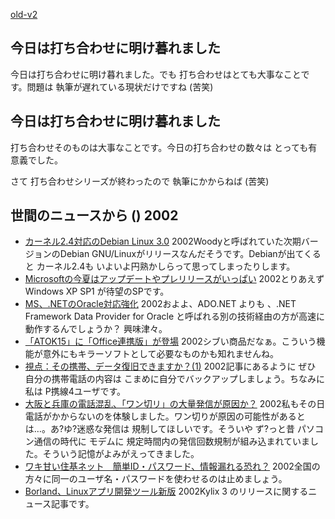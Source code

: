 [old-v2](ig020724-orig.html)

## 今日は打ち合わせに明け暮れました

今日は打ち合わせに明け暮れました。でも 打ち合わせはとても大事なことです。問題は 執筆が遅れている現状だけですね (苦笑)


## 今日は打ち合わせに明け暮れました

打ち合わせそのものは大事なことです。今日の打ち合わせの数々は とっても有意義でした。

さて 打ち合わせシリーズが終わったので 執筆にかからねば (苦笑)

## 世間のニュースから () 2002

* [カーネル2.4対応のDebian Linux 3.0](http://www.zdnet.co.jp/news/0207/24/nebt_07.html)  2002Woodyと呼ばれていた次期バージョンのDebian GNU/Linuxがリリースなんだそうです。Debianが出てくると カーネル2.4も いよいよ円熟かしらって思ってしまったりします。
* [Microsoftの今夏はアップデートやプレリリースがいっぱい](http://itpro.nikkeibp.co.jp/free/NT/NEWS/20020719/2/)  2002とりあえず Windows XP SP1 が待望のSPです。
* [MS、.NETのOracle対応強化](http://www.zdnet.co.jp/news/0207/24/nebt_12.html)  2002およよ、ADO.NET よりも 、.NET Framework Data Provider for Oracle と呼ばれる別の技術経由の方が高速に動作するんでしょうか？ 興味津々。
* [「ATOK15」に「Office連携版」が登場](http://www.zdnet.co.jp/news/0207/24/njbt_01.html)  2002シブい商品だなぁ。こういう機能が意外にもキラーソフトとして必要なものかも知れませんね。
* [視点：その携帯、データ復旧できますか？(1)](http://biztech.nikkeibp.co.jp/wcs/show/leaf?CID=onair/biztech/shiten/197667)  2002記事にあるように ぜひ 自分の携帯電話の内容は こまめに自分でバックアップしましょう。ちなみに私は P携線4ユーザです。
* [大阪と兵庫の電話混乱、「ワン切リ」の大量発信が原因か？](http://www.mainichi.co.jp/digital/netfile/archive/200207/23-6.html)  2002私もその日電話がかからないのを体験しました。ワン切りが原因の可能性があるとは…。あ?ゆ?迷惑な発信は 規制してほしいです。そういや ず?っと昔 パソコン通信の時代に モデムに 規定時間内の発信回数規制が組み込まれていました。そういう記憶がよみがえってきました。
* [ワキ甘い住基ネット　簡単ID・パスワード、情報漏れる恐れ？](http://www.mainichi.co.jp/digital/network/archive/200207/23/1.html)  2002全国の方々に同一のユーザ名・パスワードを使わせるのは止めましょう。
* [Borland、Linuxアプリ開発ツール新版](http://www.zdnet.co.jp/news/0207/24/nebt_14.html)  2002Kylix 3 のリリースに関するニュース記事です。